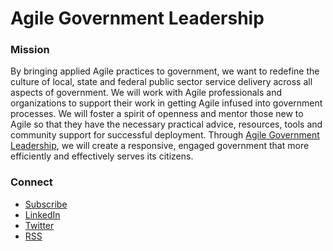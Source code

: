 # Agile Government Leadership

### Mission

By bringing applied Agile practices to government, we want to redefine the culture of local, state and federal public sector service delivery across all aspects of government. We will work with Agile professionals and organizations to support their work in getting Agile infused into government processes. We will foster a spirit of openness and mentor those new to Agile so that they have the necessary practical advice, resources, tools and community support for successful deployment. Through [Agile Government Leadership](http://agilegovleaders.org), we will create a responsive, engaged government that more efficiently and effectively serves its citizens.

### Connect 

* [Subscribe](http://agilegovleaders.org/subscribe)
* [LinkedIn](http://www.linkedin.com/groups/Agile-Gov-6642487?home=&gid=6642487&trk=anet_ug_hm&goback=%2Egmp_6642487)
* [Twitter](http://twitter.com/agilegovleaders)
* [RSS](http://agilegovleaders.org/feed)
